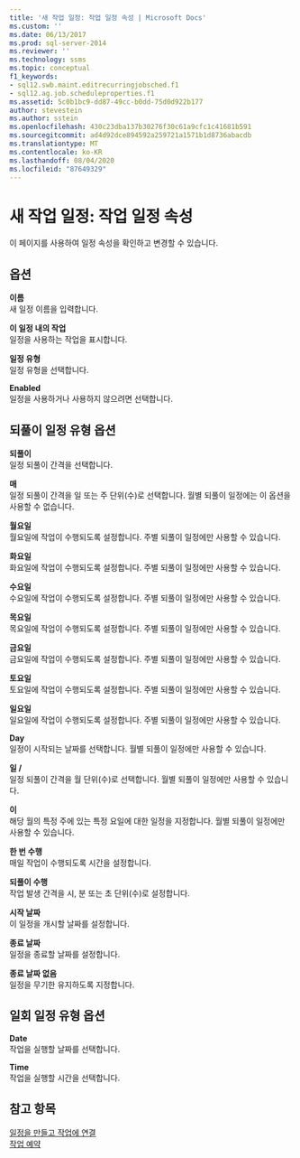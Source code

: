 ```yaml
---
title: '새 작업 일정: 작업 일정 속성 | Microsoft Docs'
ms.custom: ''
ms.date: 06/13/2017
ms.prod: sql-server-2014
ms.reviewer: ''
ms.technology: ssms
ms.topic: conceptual
f1_keywords:
- sql12.swb.maint.editrecurringjobsched.f1
- sql12.ag.job.scheduleproperties.f1
ms.assetid: 5c0b1bc9-dd87-49cc-b0dd-75d0d922b177
author: stevestein
ms.author: sstein
ms.openlocfilehash: 430c23dba137b30276f30c61a9cfc1c41681b591
ms.sourcegitcommit: ad4d92dce894592a259721a1571b1d8736abacdb
ms.translationtype: MT
ms.contentlocale: ko-KR
ms.lasthandoff: 08/04/2020
ms.locfileid: "87649329"
---
```

# <a name="new-job-schedule-job-schedule-properties"></a>새 작업 일정: 작업 일정 속성
  이 페이지를 사용하여 일정 속성을 확인하고 변경할 수 있습니다.  
  
## <a name="options"></a>옵션  
 **이름**  
 새 일정 이름을 입력합니다.  
  
 **이 일정 내의 작업**  
 일정을 사용하는 작업을 표시합니다.  
  
 **일정 유형**  
 일정 유형을 선택합니다.  
  
 **Enabled**  
 일정을 사용하거나 사용하지 않으려면 선택합니다.  
  
## <a name="recurring-schedule-types-options"></a>되풀이 일정 유형 옵션  
 **되풀이**  
 일정 되풀이 간격을 선택합니다.  
  
 **매**  
 일정 되풀이 간격을 일 또는 주 단위(수)로 선택합니다. 월별 되풀이 일정에는 이 옵션을 사용할 수 없습니다.  
  
 **월요일**  
 월요일에 작업이 수행되도록 설정합니다. 주별 되풀이 일정에만 사용할 수 있습니다.  
  
 **화요일**  
 화요일에 작업이 수행되도록 설정합니다. 주별 되풀이 일정에만 사용할 수 있습니다.  
  
 **수요일**  
 수요일에 작업이 수행되도록 설정합니다. 주별 되풀이 일정에만 사용할 수 있습니다.  
  
 **목요일**  
 목요일에 작업이 수행되도록 설정합니다. 주별 되풀이 일정에만 사용할 수 있습니다.  
  
 **금요일**  
 금요일에 작업이 수행되도록 설정합니다. 주별 되풀이 일정에만 사용할 수 있습니다.  
  
 **토요일**  
 토요일에 작업이 수행되도록 설정합니다. 주별 되풀이 일정에만 사용할 수 있습니다.  
  
 **일요일**  
 일요일에 작업이 수행되도록 설정합니다. 주별 되풀이 일정에만 사용할 수 있습니다.  
  
 **Day**  
 일정이 시작되는 날짜를 선택합니다. 월별 되풀이 일정에만 사용할 수 있습니다.  
  
 **일 /**  
 일정 되풀이 간격을 월 단위(수)로 선택합니다. 월별 되풀이 일정에만 사용할 수 있습니다.  
  
 **이**  
 해당 월의 특정 주에 있는 특정 요일에 대한 일정을 지정합니다. 월별 되풀이 일정에만 사용할 수 있습니다.  
  
 **한 번 수행**  
 매일 작업이 수행되도록 시간을 설정합니다.  
  
 **되풀이 수행**  
 작업 발생 간격을 시, 분 또는 초 단위(수)로 설정합니다.  
  
 **시작 날짜**  
 이 일정을 개시할 날짜를 설정합니다.  
  
 **종료 날짜**  
 일정을 종료할 날짜를 설정합니다.  
  
 **종료 날짜 없음**  
 일정을 무기한 유지하도록 지정합니다.  
  
## <a name="one-time-schedule-types-options"></a>일회 일정 유형 옵션  
 **Date**  
 작업을 실행할 날짜를 선택합니다.  
  
 **Time**  
 작업을 실행할 시간을 선택합니다.  
  
## <a name="see-also"></a>참고 항목  
 [일정을 만들고 작업에 연결](create-and-attach-schedules-to-jobs.md)   
 [작업 예약](schedule-a-job.md)  
  
  

